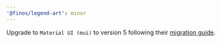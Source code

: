 ```yaml
---
'@finos/legend-art': minor
---
```


Upgrade to `Material UI (mui)` to version 5 following their [migration guide](https://mui.com/guides/migration-v4/#menu).
